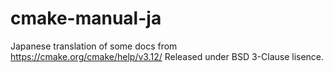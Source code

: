 # cmake-manual-ja

Japanese translation of some docs from https://cmake.org/cmake/help/v3.12/
Released under BSD 3-Clause lisence.
